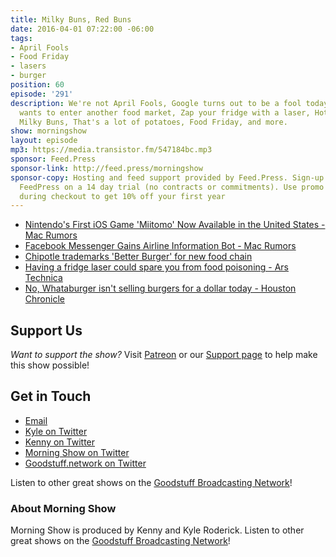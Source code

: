 ```yaml
---
title: Milky Buns, Red Buns
date: 2016-04-01 07:22:00 -06:00
tags:
- April Fools
- Food Friday
- lasers
- burger
position: 60
episode: '291'
description: We're not April Fools, Google turns out to be a fool today, Chipotle
  wants to enter another food market, Zap your fridge with a laser, Hot buns - meet
  Milky Buns, That's a lot of potatoes, Food Friday, and more.
show: morningshow
layout: episode
mp3: https://media.transistor.fm/547184bc.mp3
sponsor: Feed.Press
sponsor-link: http://feed.press/morningshow
sponsor-copy: Hosting and feed support provided by Feed.Press. Sign-up today and try
  FeedPress on a 14 day trial (no contracts or commitments). Use promo code `morningshow`
  during checkout to get 10% off your first year
---
```


* [Nintendo's First iOS Game 'Miitomo' Now Available in the United States - Mac Rumors](http://www.macrumors.com/2016/03/31/miitomo-launches-us-app-store/)
* [Facebook Messenger Gains Airline Information Bot - Mac Rumors](http://www.macrumors.com/2016/03/31/facebook-messenger-gains-airline-information-bot/)
* [Chipotle trademarks 'Better Burger' for new food chain](http://www.cnbc.com/2016/03/30/chipotle-trademarks-better-burger-for-new-food-chain.html)
* [Having a fridge laser could spare you from food poisoning - Ars Technica](http://arstechnica.com/science/2016/03/having-a-fridge-laser-could-spare-you-from-food-poisoning/)
* [No, Whataburger isn't selling burgers for a dollar today - Houston Chronicle](http://www.chron.com/news/strange-weird/article/No-Whataburger-isn-t-selling-burgers-for-a-7215380.php)

## Support Us
*Want to support the show?* Visit [Patreon](http://patreon.com/morningshow) or our [Support page](http://goodstuff.network/support) to help make this show possible!

## Get in Touch
* [Email](mailto:kyle@goodstuff.network)
* [Kyle on Twitter](http://twitter.com/dogburps)
* [Kenny on Twitter](http://twitter.com/pizzarobotics)
* [Morning Show on Twitter](http://twitter.com/morningshowam)
* [Goodstuff.network on Twitter](http://twitter.com/goodstufffm)

Listen to other great shows on the [Goodstuff Broadcasting Network](http://goodstuff.network/shows)!

### About Morning Show
Morning Show is produced by Kenny and Kyle Roderick. Listen to other great shows on the [Goodstuff Broadcasting Network](http://goodstuff.network/)!
